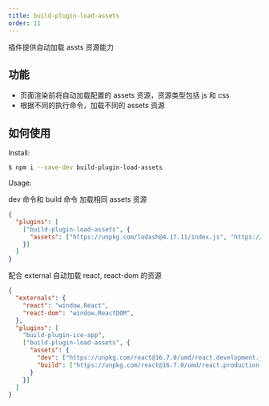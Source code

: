 ```yaml
---
title: build-plugin-load-assets
order: 11
---
```


插件提供自动加载 assts 资源能力

## 功能

 - 页面渲染前将自动加载配置的 assets 资源，资源类型包括 js 和 css
 - 根据不同的执行命令，加载不同的 assets 资源

## 如何使用

Install:

```bash
$ npm i --save-dev build-plugin-load-assets
```

Usage:

dev 命令和 build 命令 加载相同 assets 资源

```json 
{
  "plugins": [
    ["build-plugin-load-assets", {
      "assets": ["https://unpkg.com/lodash@4.17.11/index.js", "https://url/global.css"]
    }]
  ]
}
```

配合 external 自动加载 react, react-dom 的资源

```json
{
  "externals": {
    "react": "window.React",
    "react-dom": "window.ReactDOM",
  },
  "plugins": [
    "build-plugin-ice-app",
    ["build-plugin-load-assets", {
      "assets": {
        "dev": ["https://unpkg.com/react@16.7.0/umd/react.development.js", "https://unpkg.com/react-dom@16.7.0/umd/react-dom.development.js"],
        "build": ["https://unpkg.com/react@16.7.0/umd/react.production.min.js", "https://unpkg.com/react-dom@16.7.0/umd/react-dom.production.min.js"]
      }
    }]
  ]
}
```